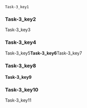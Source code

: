 ```ngMeta
Task-3_key1
```
### Task-3_key2
Task-3_key3

### Task-3_key4
Task-3_key5**Task-3_key6**Task-3_key7

### Task-3_key8
#### Task-3_key9
### Task-3_key10
Task-3_key11